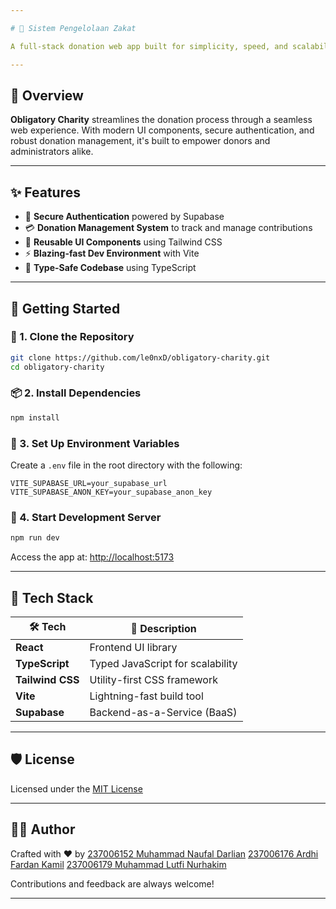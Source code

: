 ```yaml
---

# 🕌 Sistem Pengelolaan Zakat

A full-stack donation web app built for simplicity, speed, and scalability.

---
```


## 📌 Overview

**Obligatory Charity** streamlines the donation process through a seamless web experience. With modern UI components, secure authentication, and robust donation management, it's built to empower donors and administrators alike.

---

## ✨ Features

- 🔐 **Secure Authentication** powered by Supabase  
- 💳 **Donation Management System** to track and manage contributions  
- 🎨 **Reusable UI Components** using Tailwind CSS  
- ⚡ **Blazing-fast Dev Environment** with Vite  
- 🧠 **Type-Safe Codebase** using TypeScript  

---

## 🚀 Getting Started

### 🔧 1. Clone the Repository
```bash
git clone https://github.com/le0nxD/obligatory-charity.git 
cd obligatory-charity
```

### 📦 2. Install Dependencies
```bash
npm install
```

### 🔑 3. Set Up Environment Variables  
Create a `.env` file in the root directory with the following:
```env
VITE_SUPABASE_URL=your_supabase_url
VITE_SUPABASE_ANON_KEY=your_supabase_anon_key
```

### 🧪 4. Start Development Server
```bash
npm run dev
```
Access the app at: [http://localhost:5173](http://localhost:5173)

---

## 🧰 Tech Stack

| 🛠️ Tech         | 🔎 Description                      |
|----------------|-------------------------------------|
| **React**       | Frontend UI library                |
| **TypeScript**  | Typed JavaScript for scalability   |
| **Tailwind CSS**| Utility-first CSS framework        |
| **Vite**        | Lightning-fast build tool          |
| **Supabase**    | Backend-as-a-Service (BaaS)        |

---

## 🛡️ License

Licensed under the [MIT License](./LICENSE)

---

## 👨‍💻 Author

Crafted with ❤️ by 
[237006152 Muhammad Naufal Darlian](https://github.com/le0nxD)
[237006176 Ardhi Fardan Kamil](https://github.com/Kai2446-cmyk)
[237006179 Muhammad Lutfi Nurhakim](https://github.com/Oxiliya) 

Contributions and feedback are always welcome!

---

